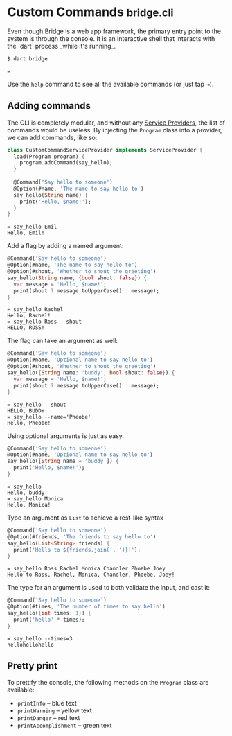 # Custom Commands <small>bridge.cli</small>
<p class='lead'>
Even though Bridge is a web app framework, the primary entry point to the system is through the console. It is an
interactive shell that interacts with the `dart` process _while it's running_.
</p>

```bash
$ dart bridge
```
```bridge
= 
```

Use the `help` command to see all the available commands (or just tap <kbd>⇥</kbd>).

## Adding commands
The CLI is completely modular, and without any [Service Providers](#/core/service-providers), the list of commands
would be useless. By injecting the `Program` class into a provider, we can add commands, like so:

```dart
class CustomCommandServiceProvider implements ServiceProvider {
  load(Program program) {
    program.addCommand(say_hello);
  }
  
  @Command('Say hello to someone')
  @Option(#name, 'The name to say hello to')
  say_hello(String name) {
    print('Hello, $name!');
  }
}
```
```bridge
= say_hello Emil
Hello, Emil!
```

Add a flag by adding a named argument:

```dart
@Command('Say hello to someone')
@Option(#name, 'The name to say hello to')
@Option(#shout, 'Whether to shout the greeting')
say_hello(String name, {bool shout: false}) {
  var message = 'Hello, $name!';
  print(shout ? message.toUpperCase() : message);
}
```
```bridge
= say_hello Rachel
Hello, Rachel!
= say_hello Ross --shout
HELLO, ROSS!
```

The flag can take an argument as well:

```dart
@Command('Say hello to someone')
@Option(#name, 'Optional name to say hello to')
@Option(#shout, 'Whether to shout the greeting')
say_hello({String name: 'buddy', bool shout: false}) {
  var message = 'Hello, $name!';
  print(shout ? message.toUpperCase() : message);
}
```
```bridge
= say_hello --shout
HELLO, BUDDY!
= say_hello --name='Pheobe'
Hello, Pheobe!
```

Using optional arguments is just as easy.

```dart
@Command('Say hello to someone')
@Option(#name, 'Optional name to say hello to')
say_hello([String name = 'buddy']) {
  print('Hello, $name!');
}
```
```bridge
= say_hello
Hello, buddy!
= say_hello Monica
Hello, Monica!
```

Type an argument as `List` to achieve a rest-like syntax

```dart
@Command('Say hello to someone')
@Option(#friends, 'The friends to say hello to')
say_hello(List<String> friends) {
  print('Hello to ${friends.join(', ')}!');
}
```
```bridge
= say_hello Ross Rachel Monica Chandler Phoebe Joey
Hello to Ross, Rachel, Monica, Chandler, Phoebe, Joey!
```

The type for an argument is used to both validate the input, and cast it:

```dart
@Command('Say hello to someone')
@Option(#times, 'The number of times to say hello')
say_hello({int times: 1}) {
  print('hello' * times);
}
```
```bridge
= say_hello --times=3
hellohellohello
```

## Pretty print
To prettify the console, the following methods on the `Program` class are available:

* `printInfo` – blue text
* `printWarning` – yellow text
* `printDanger` – red text
* `printAccomplishment` – green text
